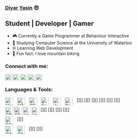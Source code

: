 ### [Diyar Yasin][website] :sunglasses: 

## Student | Developer | Gamer
- :video_game: Currently a Game Programmer at Behaviour Interactive 
- :book: Studying Computer Science at the University of Waterloo
- :globe_with_meridians: Learning Web Development 
- :mountain_bicyclist: Fun fact: I love mountain biking

### Connect with me:

[<img align="left" alt="Diyar | Website" width="22px" src="https://cdn.jsdelivr.net/npm/simple-icons@3/icons/linkedin.svg"/>][website]
[<img align="left" alt="Diyar | LinkedIn" width="22px" src="https://cdn.jsdelivr.net/npm/simple-icons@3/icons/linkedin.svg"/>][linkedin]
[<img align="left" alt="Diyar | Youtube" width="22px" src="https://cdn.jsdelivr.net/npm/simple-icons@3.13.0/icons/youtube.svg"/>][youtube]
[<img align="left" alt="Diyar | Twitch" width="22px" src="https://cdn.jsdelivr.net/npm/simple-icons@3.13.0/icons/twitch.svg"/>][twitch]
[<img align="left" alt="Diyar | Twitter" width="22px" src="https://cdn.jsdelivr.net/npm/simple-icons@3.13.0/icons/twitter.svg"/>][twitter]

<br />

### Languages & Tools:



[<img align="left" alt="Visual Studio Code" width="26px" src="https://cdn.jsdelivr.net/gh/devicons/devicon/icons/vscode/vscode-original.svg" style="padding-right:10px;" />][]
[<img align="left" alt="HTML5" width="26px" src="https://cdn.jsdelivr.net/gh/devicons/devicon/icons/html5/html5-original.svg" style="padding-right:10px;" />][]
[<img align="left" alt="CSS3" width="26px" src="https://cdn.jsdelivr.net/gh/devicons/devicon/icons/css3/css3-original.svg" style="padding-right:10px;" />][]
[<img align="left" alt="Sass" width="26px" src="https://cdn.jsdelivr.net/gh/devicons/devicon/icons/sass/sass-original.svg" style="padding-right:10px;" />][]
[<img align="left" alt="JavaScript" width="26px" src="https://cdn.jsdelivr.net/gh/devicons/devicon/icons/javascript/javascript-original.svg" style="padding-right:10px;" />][]
[<img align="left" alt="React" width="26px" src="https://cdn.jsdelivr.net/gh/devicons/devicon/icons/react/react-original.svg" style="padding-right:10px;" />][]

[<img align="left" alt="CPlusPlus" width="26px" src="https://cdn.jsdelivr.net/gh/devicons/devicon/icons/cplusplus/cplusplus-original.svg" />][]
[<img align="left" alt="CSharp" width="26px" src="https://cdn.jsdelivr.net/gh/devicons/devicon/icons/csharp/csharp-original.svg" />][]
[<img align="left" alt="Unity" width="26px" src="https://cdn.jsdelivr.net/gh/devicons/devicon/icons/unity/unity-original.svg" />][]
[<img align="left" alt="UnrealEngine" width="26px" src="https://cdn.jsdelivr.net/gh/devicons/devicon/icons/unrealengine/unrealengine-original.svg" />][]

[<img align="left" alt="Git" width="26px" src="https://cdn.jsdelivr.net/gh/devicons/devicon/icons/git/git-original.svg" style="padding-right:10px;" />][]

[<img align="left" alt="GitHub" width="26px" src="https://user-images.githubusercontent.com/3369400/139447912-e0f43f33-6d9f-45f8-be46-2df5bbc91289.png" style="padding-right:10px;" />][]
[<img align="left" alt="GitHub" width="26px" src="https://user-images.githubusercontent.com/3369400/139448065-39a229ba-4b06-434b-bc67-616e2ed80c8f.png" style="padding-right:10px;" />][]

<br />
<br />

[website]: https://diyar-yasin.github.io/BookReviewWebsite/
[linkedin]: https://www.linkedin.com/in/diyar-yasin-6a7150188/
[youtube]: https://www.youtube.com/channel/UCAXJCoRMfEg0uE_Pi9ni8Kg
[twitch]: https://www.twitch.tv/commondiyar
[twitter]: https://twitter.com/Diyar14424117